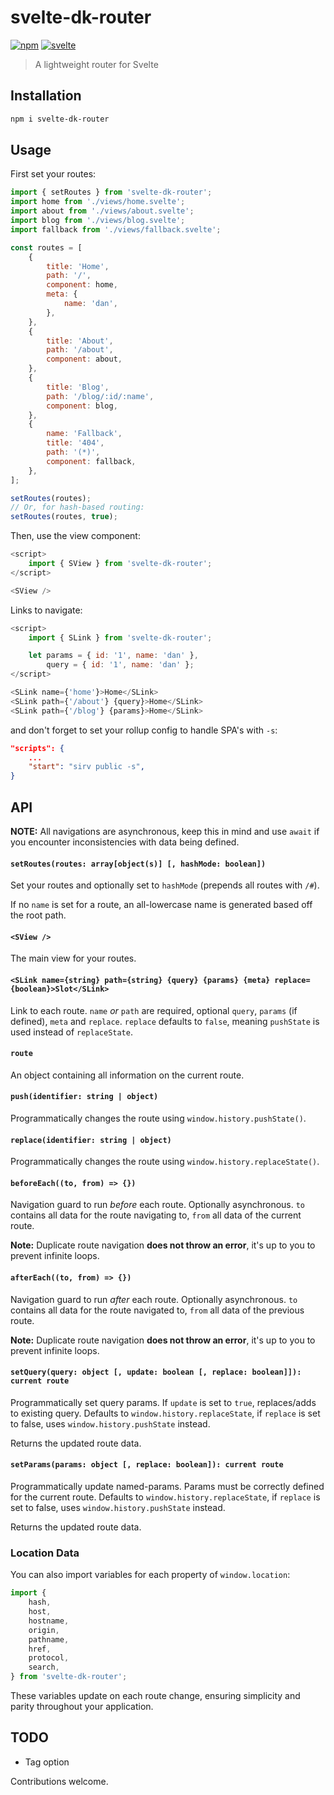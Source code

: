 # svelte-dk-router

[![npm](https://img.shields.io/npm/v/svelte-dk-router.svg)](https://www.npmjs.com/package/svelte-dk-router)
[![svelte](https://img.shields.io/badge/svelte-3.x-red)](https://svelte.dev/)

> A lightweight router for Svelte

## Installation

```bash
npm i svelte-dk-router
```

## Usage

First set your routes:

```js
import { setRoutes } from 'svelte-dk-router';
import home from './views/home.svelte';
import about from './views/about.svelte';
import blog from './views/blog.svelte';
import fallback from './views/fallback.svelte';

const routes = [
    {
        title: 'Home',
        path: '/',
        component: home,
        meta: {
            name: 'dan',
        },
    },
    {
        title: 'About',
        path: '/about',
        component: about,
    },
    {
        title: 'Blog',
        path: '/blog/:id/:name',
        component: blog,
    },
    {
        name: 'Fallback',
        title: '404',
        path: '(*)',
        component: fallback,
    },
];

setRoutes(routes);
// Or, for hash-based routing:
setRoutes(routes, true);
```

Then, use the view component:

```js
<script>
    import { SView } from 'svelte-dk-router';
</script>

<SView />
```

Links to navigate:

```js
<script>
    import { SLink } from 'svelte-dk-router';

    let params = { id: '1', name: 'dan' },
        query = { id: '1', name: 'dan' };
</script>

<SLink name={'home'}>Home</SLink>
<SLink path={'/about'} {query}>Home</SLink>
<SLink path={'/blog'} {params}>Home</SLink>
```

and don't forget to set your rollup config to handle SPA's with `-s`:

```json
"scripts": {
    ...
    "start": "sirv public -s",
}
```

## API

**NOTE:** All navigations are asynchronous, keep this in mind and use `await` if you encounter inconsistencies with data being defined.

#### `setRoutes(routes: array[object(s)] [, hashMode: boolean])`

Set your routes and optionally set to `hashMode` (prepends all routes with `/#`).

If no `name` is set for a route, an all-lowercase name is generated based off the root path.

#### `<SView />`

The main view for your routes.

#### `<SLink name={string} path={string} {query} {params} {meta} replace={boolean}>Slot</SLink>`

Link to each route. `name` _or_ `path` are required, optional `query`, `params` (if defined), `meta` and `replace`. `replace` defaults to `false`, meaning `pushState` is used instead of `replaceState`.

#### `route`

An object containing all information on the current route.

#### `push(identifier: string | object)`

Programmatically changes the route using `window.history.pushState()`.

#### `replace(identifier: string | object)`

Programmatically changes the route using `window.history.replaceState()`.

#### `beforeEach((to, from) => {})`

Navigation guard to run _before_ each route. Optionally asynchronous.
`to` contains all data for the route navigating to, `from` all data of the current route.

**Note:** Duplicate route navigation **does not throw an error**, it's up to you to prevent infinite loops.

#### `afterEach((to, from) => {})`

Navigation guard to run _after_ each route. Optionally asynchronous.
`to` contains all data for the route navigated to, `from` all data of the previous route.

**Note:** Duplicate route navigation **does not throw an error**, it's up to you to prevent infinite loops.

#### `setQuery(query: object [, update: boolean [, replace: boolean]]): current route`

Programmatically set query params. If `update` is set to `true`, replaces/adds to existing query.
Defaults to `window.history.replaceState`, if `replace` is set to false, uses `window.history.pushState` instead.

Returns the updated route data.

#### `setParams(params: object [, replace: boolean]): current route`

Programmatically update named-params. Params must be correctly defined for the current route.
Defaults to `window.history.replaceState`, if `replace` is set to false, uses `window.history.pushState` instead.

Returns the updated route data.

### Location Data

You can also import variables for each property of `window.location`:

```js
import {
    hash,
    host,
    hostname,
    origin,
    pathname,
    href,
    protocol,
    search,
} from 'svelte-dk-router';
```

These variables update on each route change, ensuring simplicity and parity throughout your application.

## TODO

-   Tag option

Contributions welcome.
